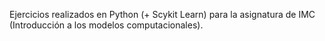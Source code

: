 Ejercicios realizados en Python (+ Scykit Learn) para la asignatura de IMC (Introducción a los modelos computacionales).
